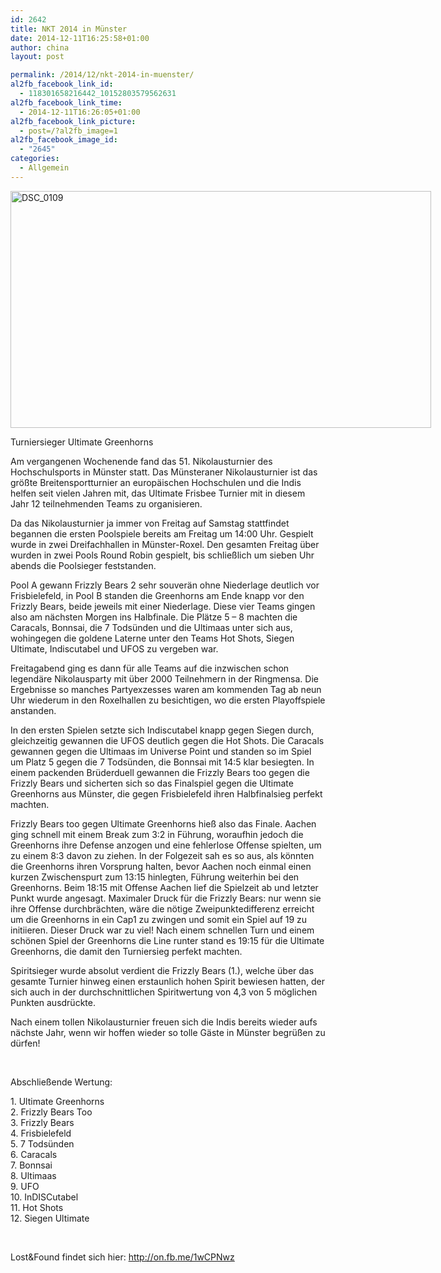 ```yaml
---
id: 2642
title: NKT 2014 in Münster
date: 2014-12-11T16:25:58+01:00
author: china
layout: post

permalink: /2014/12/nkt-2014-in-muenster/
al2fb_facebook_link_id:
  - 118301658216442_10152803579562631
al2fb_facebook_link_time:
  - 2014-12-11T16:26:05+01:00
al2fb_facebook_link_picture:
  - post=/?al2fb_image=1
al2fb_facebook_image_id:
  - "2645"
categories:
  - Allgemein
---
```

<div id="attachment_2645" style="width: 683px" class="wp-caption aligncenter">
  <a href="{{ site.url }}/public/uploads/2014/12/DSC_0109.jpg"><img aria-describedby="caption-attachment-2645" class="wp-image-2645" src="{{ site.url }}/public/uploads/2014/12/DSC_0109-1024x576.jpg" alt="DSC_0109" width="673" height="379"  /></a>
  
  <p id="caption-attachment-2645" class="wp-caption-text">
    Turniersieger Ultimate Greenhorns
  </p>
</div>

Am vergangenen Wochenende fand das 51. Nikolausturnier des Hochschulsports in Münster statt. Das Münsteraner Nikolausturnier ist das größte Breitensportturnier an europäischen Hochschulen und die Indis helfen seit vielen Jahren mit, das Ultimate Frisbee Turnier mit in diesem Jahr 12 teilnehmenden Teams zu organisieren.

Da das Nikolausturnier ja immer von Freitag auf Samstag stattfindet begannen die ersten Poolspiele bereits am Freitag um 14:00 Uhr. Gespielt wurde in zwei Dreifachhallen in Münster-Roxel. Den gesamten Freitag über wurden in zwei Pools Round Robin gespielt, bis schließlich um sieben Uhr abends die Poolsieger feststanden.  
<!--more-->

Pool A gewann Frizzly Bears 2 sehr souverän ohne Niederlage deutlich vor Frisbielefeld, in Pool B standen die Greenhorns am Ende knapp vor den Frizzly Bears, beide jeweils mit einer Niederlage. Diese vier Teams gingen also am nächsten Morgen ins Halbfinale. Die Plätze 5 – 8 machten die Caracals, Bonnsai, die 7 Todsünden und die Ultimaas unter sich aus, wohingegen die goldene Laterne unter den Teams Hot Shots, Siegen Ultimate, Indiscutabel und UFOS zu vergeben war.

Freitagabend ging es dann für alle Teams auf die inzwischen schon legendäre Nikolausparty mit über 2000 Teilnehmern in der Ringmensa. Die Ergebnisse so manches Partyexzesses waren am kommenden Tag ab neun Uhr wiederum in den Roxelhallen zu besichtigen, wo die ersten Playoffspiele anstanden.

In den ersten Spielen setzte sich Indiscutabel knapp gegen Siegen durch, gleichzeitig gewannen die UFOS deutlich gegen die Hot Shots. Die Caracals gewannen gegen die Ultimaas im Universe Point und standen so im Spiel um Platz 5 gegen die 7 Todsünden, die Bonnsai mit 14:5 klar besiegten. In einem packenden Brüderduell gewannen die Frizzly Bears too gegen die Frizzly Bears und sicherten sich so das Finalspiel gegen die Ultimate Greenhorns aus Münster, die gegen Frisbielefeld ihren Halbfinalsieg perfekt machten.

Frizzly Bears too gegen Ultimate Greenhorns hieß also das Finale. Aachen ging schnell mit einem Break zum 3:2 in Führung, woraufhin jedoch die Greenhorns ihre Defense anzogen und eine fehlerlose Offense spielten, um zu einem 8:3 davon zu ziehen. In der Folgezeit sah es so aus, als könnten die Greenhorns ihren Vorsprung halten, bevor Aachen noch einmal einen kurzen Zwischenspurt zum 13:15 hinlegten, Führung weiterhin bei den Greenhorns. Beim 18:15 mit Offense Aachen lief die Spielzeit ab und letzter Punkt wurde angesagt. Maximaler Druck für die Frizzly Bears: nur wenn sie ihre Offense durchbrächten, wäre die nötige Zweipunktedifferenz erreicht um die Greenhorns in ein Cap1 zu zwingen und somit ein Spiel auf 19 zu initiieren. Dieser Druck war zu viel! Nach einem schnellen Turn und einem schönen Spiel der Greenhorns die Line runter stand es 19:15 für die Ultimate Greenhorns, die damit den Turniersieg perfekt machten.

Spiritsieger wurde absolut verdient die Frizzly Bears (1.), welche über das gesamte Turnier hinweg einen erstaunlich hohen Spirit bewiesen hatten, der sich auch in der durchschnittlichen Spiritwertung von 4,3 von 5 möglichen Punkten ausdrückte.

Nach einem tollen Nikolausturnier freuen sich die Indis bereits wieder aufs nächste Jahr, wenn wir hoffen wieder so tolle Gäste in Münster begrüßen zu dürfen!

&nbsp;

Abschließende Wertung:

<span data-ft="{&quot;tn&quot;:&quot;K&quot;}" data-reactid=".z.1:3:1:$comment807312845981983_807397612640173:0.0.$right.0.$left.0.0.1:$comment-body"><span class="UFICommentBody" data-reactid=".z.1:3:1:$comment807312845981983_807397612640173:0.0.$right.0.$left.0.0.1:$comment-body.0"><span data-reactid=".z.1:3:1:$comment807312845981983_807397612640173:0.0.$right.0.$left.0.0.1:$comment-body.0.3"><span data-reactid=".z.1:3:1:$comment807312845981983_807397612640173:0.0.$right.0.$left.0.0.1:$comment-body.0.3.0"><span data-reactid=".z.1:3:1:$comment807312845981983_807397612640173:0.0.$right.0.$left.0.0.1:$comment-body.0.3.0.$end:0:$2:0">1. Ultimate Greenhorns</span><br data-reactid=".z.1:3:1:$comment807312845981983_807397612640173:0.0.$right.0.$left.0.0.1:$comment-body.0.3.0.$end:0:$3:0" /><span data-reactid=".z.1:3:1:$comment807312845981983_807397612640173:0.0.$right.0.$left.0.0.1:$comment-body.0.3.0.$end:0:$4:0">2. Frizzly Bears Too</span><br data-reactid=".z.1:3:1:$comment807312845981983_807397612640173:0.0.$right.0.$left.0.0.1:$comment-body.0.3.0.$end:0:$5:0" /><span data-reactid=".z.1:3:1:$comment807312845981983_807397612640173:0.0.$right.0.$left.0.0.1:$comment-body.0.3.0.$end:0:$6:0">3. Frizzly Bears</span><br data-reactid=".z.1:3:1:$comment807312845981983_807397612640173:0.0.$right.0.$left.0.0.1:$comment-body.0.3.0.$end:0:$7:0" /><span data-reactid=".z.1:3:1:$comment807312845981983_807397612640173:0.0.$right.0.$left.0.0.1:$comment-body.0.3.0.$end:0:$8:0">4. Frisbielefeld</span><br data-reactid=".z.1:3:1:$comment807312845981983_807397612640173:0.0.$right.0.$left.0.0.1:$comment-body.0.3.0.$end:0:$9:0" /><span data-reactid=".z.1:3:1:$comment807312845981983_807397612640173:0.0.$right.0.$left.0.0.1:$comment-body.0.3.0.$end:0:$10:0">5. 7 Todsünden</span><br data-reactid=".z.1:3:1:$comment807312845981983_807397612640173:0.0.$right.0.$left.0.0.1:$comment-body.0.3.0.$end:0:$11:0" /><span data-reactid=".z.1:3:1:$comment807312845981983_807397612640173:0.0.$right.0.$left.0.0.1:$comment-body.0.3.0.$end:0:$12:0">6. Caracals</span><br data-reactid=".z.1:3:1:$comment807312845981983_807397612640173:0.0.$right.0.$left.0.0.1:$comment-body.0.3.0.$end:0:$13:0" /><span data-reactid=".z.1:3:1:$comment807312845981983_807397612640173:0.0.$right.0.$left.0.0.1:$comment-body.0.3.0.$end:0:$14:0">7. Bonnsai</span><br data-reactid=".z.1:3:1:$comment807312845981983_807397612640173:0.0.$right.0.$left.0.0.1:$comment-body.0.3.0.$end:0:$15:0" /><span data-reactid=".z.1:3:1:$comment807312845981983_807397612640173:0.0.$right.0.$left.0.0.1:$comment-body.0.3.0.$end:0:$16:0">8. Ultimaas</span><br data-reactid=".z.1:3:1:$comment807312845981983_807397612640173:0.0.$right.0.$left.0.0.1:$comment-body.0.3.0.$end:0:$17:0" /><span data-reactid=".z.1:3:1:$comment807312845981983_807397612640173:0.0.$right.0.$left.0.0.1:$comment-body.0.3.0.$end:0:$18:0">9. UFO</span><br data-reactid=".z.1:3:1:$comment807312845981983_807397612640173:0.0.$right.0.$left.0.0.1:$comment-body.0.3.0.$end:0:$19:0" /><span data-reactid=".z.1:3:1:$comment807312845981983_807397612640173:0.0.$right.0.$left.0.0.1:$comment-body.0.3.0.$end:0:$20:0">10. InDISCutabel</span><br data-reactid=".z.1:3:1:$comment807312845981983_807397612640173:0.0.$right.0.$left.0.0.1:$comment-body.0.3.0.$end:0:$21:0" /><span data-reactid=".z.1:3:1:$comment807312845981983_807397612640173:0.0.$right.0.$left.0.0.1:$comment-body.0.3.0.$end:0:$22:0">11. Hot Shots</span><br data-reactid=".z.1:3:1:$comment807312845981983_807397612640173:0.0.$right.0.$left.0.0.1:$comment-body.0.3.0.$end:0:$23:0" /><span data-reactid=".z.1:3:1:$comment807312845981983_807397612640173:0.0.$right.0.$left.0.0.1:$comment-body.0.3.0.$end:0:$24:0">12. Siegen Ultimate</span></span></span></span></span>

&nbsp;

Lost&Found findet sich hier: <http://on.fb.me/1wCPNwz>
